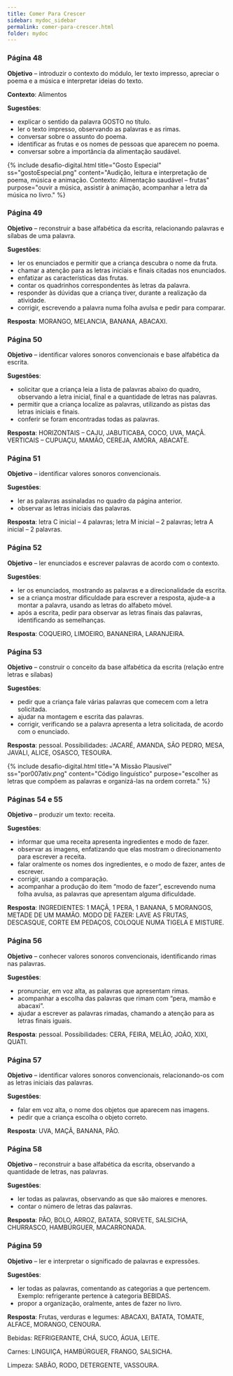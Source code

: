 ```yaml
---
title: Comer Para Crescer
sidebar: mydoc_sidebar
permalink: comer-para-crescer.html
folder: mydoc
---
```


### Página 48 

**Objetivo** – introduzir o contexto do módulo, ler texto impresso, apreciar o poema e a música e interpretar ideias do texto.

**Contexto**: Alimentos 

**Sugestões**:
- explicar o sentido da palavra GOSTO no título.
- ler o texto impresso, observando as palavras e as rimas.
- conversar sobre o assunto do poema.
- identificar as frutas e os nomes de pessoas que aparecem no poema.
- conversar sobre a importância da alimentação saudável.

{% include desafio-digital.html
    title="Gosto Especial"
    ss="gostoEspecial.png"
    content="Audição, leitura e interpretação de poema, música e animação. Contexto: Alimentação saudável – frutas"
    purpose="ouvir a música, assistir à animação, acompanhar a letra da música no livro."
%}

### Página 49

**Objetivo** – reconstruir a base alfabética da escrita, relacionando palavras e sílabas de uma palavra.

**Sugestões**:
- ler os enunciados e permitir que a criança descubra o nome da fruta.
- chamar a atenção para as letras iniciais e finais citadas nos enunciados.
- enfatizar as características das frutas.
- contar os quadrinhos correspondentes às letras da palavra.
- responder às dúvidas que a criança tiver, durante a realização da atividade.
- corrigir, escrevendo a palavra numa folha avulsa e pedir para comparar.

**Resposta**: MORANGO, MELANCIA, BANANA, ABACAXI.

### Página 50

**Objetivo** – identificar valores sonoros convencionais e base alfabética da escrita.

**Sugestões**: 
- solicitar que a criança leia a lista de palavras abaixo do quadro, observando a letra inicial, final e a quantidade de letras nas palavras.
- permitir que a criança localize as palavras, utilizando as pistas das letras iniciais e finais.
- conferir se foram encontradas todas as palavras.

**Resposta**: HORIZONTAIS – CAJU, JABUTICABA, COCO, UVA, MAÇÃ.
                    VERTICAIS – CUPUAÇU, MAMÃO, CEREJA, AMORA, ABACATE.

### Página 51

**Objetivo** – identificar valores sonoros convencionais.

**Sugestões**:
- ler as palavras assinaladas no quadro da página anterior.
- observar as letras iniciais das palavras.

**Resposta**: letra C inicial – 4 palavras; letra M inicial – 2 palavras; letra A inicial – 2 palavras.

### Página 52

**Objetivo** –  ler enunciados e escrever palavras de acordo com o contexto.

**Sugestões**:
- ler os enunciados, mostrando as palavras e a direcionalidade da escrita.
- se a criança mostrar dificuldade para escrever a resposta, ajude-a a montar a palavra, usando as letras do alfabeto móvel.
- após a escrita, pedir para observar as letras finais das palavras, identificando as semelhanças.

**Resposta**: COQUEIRO, LIMOEIRO, BANANEIRA, LARANJEIRA.

### Página 53

**Objetivo** – construir o conceito da base alfabética da escrita (relação entre letras e sílabas)

**Sugestões**:
- pedir que a criança fale várias palavras que comecem com a letra solicitada.
- ajudar na montagem e escrita das palavras.
- corrigir, verificando se a palavra apresenta a letra solicitada, de acordo com o enunciado.

**Resposta**: pessoal. Possibilidades: JACARÉ, AMANDA, SÃO PEDRO, MESA, JAVALI, ALICE, OSASCO, TESOURA.

{% include desafio-digital.html
    title="A Missão Plausível"
    ss="por007ativ.png"
    content="Código linguístico"
    purpose="escolher as letras que compõem as palavras e organizá-las na ordem correta."
%}

### Páginas 54 e 55

**Objetivo** – produzir um texto: receita.

**Sugestões**:
- informar que uma receita apresenta ingredientes e modo de fazer.
- observar as imagens, enfatizando que elas mostram o direcionamento para escrever a receita.
- falar oralmente os nomes dos ingredientes, e o modo de fazer, antes de escrever.
- corrigir, usando a comparação.
- acompanhar a produção do item “modo de fazer”, escrevendo numa folha avulsa, as palavras que apresentam alguma dificuldade.

**Resposta**: INGREDIENTES: 1 MAÇÃ, 1 PERA, 1 BANANA, 5 MORANGOS, METADE DE UM MAMÃO.
                   MODO DE FAZER: LAVE AS FRUTAS, DESCASQUE, CORTE EM PEDAÇOS, COLOQUE NUMA TIGELA E MISTURE.

### Página 56

**Objetivo** – conhecer valores sonoros convencionais, identificando rimas nas palavras.

**Sugestões**:
- pronunciar, em voz alta, as palavras que apresentam rimas.
- acompanhar a escolha das palavras que rimam com “pera, mamão e abacaxi”.
- ajudar a escrever as palavras rimadas, chamando a atenção para as letras finais iguais.

**Resposta**: pessoal. Possibilidades: CERA, FEIRA, MELÃO, JOÃO, XIXI, QUATI.

### Página 57

**Objetivo** – identificar valores sonoros convencionais, relacionando-os com as letras iniciais das palavras.

**Sugestões**:
- falar em voz alta, o nome dos objetos que aparecem nas imagens.
- pedir que a criança escolha o objeto correto.

**Resposta**: UVA, MAÇÃ, BANANA, PÃO.

### Página 58

**Objetivo** – reconstruir a base alfabética da escrita, observando a quantidade de letras, nas palavras.

**Sugestões**:
- ler todas as palavras, observando as que são maiores e menores.
- contar o número de letras das palavras.

**Resposta**: PÃO, BOLO, ARROZ, BATATA, SORVETE, SALSICHA, CHURRASCO, HAMBÚRGUER, MACARRONADA.

### Página 59

**Objetivo** – ler e interpretar o significado de palavras e expressões.

**Sugestões**:
- ler todas as palavras, comentando as categorias a que pertencem. Exemplo: refrigerante pertence à categoria BEBIDAS.
- propor a organização, oralmente, antes de fazer no livro.

**Resposta**: 
Frutas, verduras e legumes: ABACAXI, BATATA, TOMATE, ALFACE, MORANGO, CENOURA.

Bebidas: REFRIGERANTE, CHÁ, SUCO, ÁGUA, LEITE.

Carnes: LINGUIÇA, HAMBÚRGUER, FRANGO, SALSICHA.

Limpeza: SABÃO, RODO, DETERGENTE, VASSOURA.